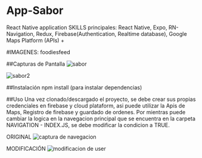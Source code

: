 # App-Sabor
React Native application 
SKILLS principales: React Native, Expo, RN-Navigation, Redux, Firebase(Authentication, Realtime database), Google Maps Platform (APIs) +

#IMAGENES: foodiesfeed

##Capturas de Pantalla
![sabor](https://github.com/Ezequiel1705/App-saborUnico-RN/assets/83517271/c8c7fe58-ebed-44a9-9057-56398e437b61)

![sabor2](https://github.com/Ezequiel1705/App-saborUnico-RN/assets/83517271/1d64e6ea-8c97-483c-a2de-278dd6670494)

##Instalación 
npm install (para instalar dependencias)

##Uso 
Una vez clonado/descargado el proyecto, se debe crear sus propias credenciales en firebase y cloud plataform, asi puede utilizar la Apis de Maps, Registro de firebase y guardado de ordenes. 
Por mientras puede cambiar la logica en la navegacion principal que se encuentra en la carpeta NAVIGATION - INDEX.JS, se debe modificar la condicion a TRUE.

ORIGINAL
![captura de navegacion](https://github.com/Ezequiel1705/App-saborUnico-RN/assets/83517271/b046f4c1-9b5e-4440-8250-438c73f8c6d5)

MODIFICACIÓN 
![modificacion de user](https://github.com/Ezequiel1705/App-saborUnico-RN/assets/83517271/2f4c0c1a-4e64-4788-83fe-f9a8fde1e40f)

